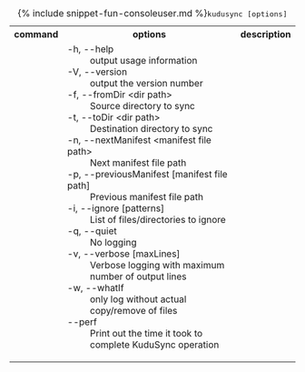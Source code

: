 <table class="table cli cmd">
<caption>{% include snippet-fun-consoleuser.md %}<kbd>kudusync [options]</kbd></caption>
<tr>
	<th class="w20">command</th>
	<th class="w60">options</th>
	<th>description</th>
</tr>
<tr>
	<td></td>
	<td>
		<dl class="dl-horizontal">
			<dt>-h, --help</dt>
			<dd>output usage information</dd>
			<dt>-V, --version</dt>
			<dd>output the version number</dd>
			<dt>-f, --fromDir &lt;dir path&gt;</dt>
			<dd>Source directory to sync</dd>
			<dt>-t, --toDir &lt;dir path&gt;</dt>
			<dd>Destination directory to sync</dd>
			<dt>-n, --nextManifest &lt;manifest file path&gt;</dt>
			<dd>Next manifest file path</dd>
			<dt>-p, --previousManifest [manifest file path]</dt>
			<dd>Previous manifest file path</dd>
			<dt>-i, --ignore [patterns]</dt>
			<dd>List of files/directories to ignore</dd>
			<dt>-q, --quiet</dt>
			<dd>No logging</dd>
			<dt>-v, --verbose [maxLines]</dt>
			<dd>Verbose logging with maximum number of output lines</dd>
			<dt>-w, --whatIf</dt>
			<dd>only log without actual copy/remove of files</dd>
			<dt>--perf</dt>
			<dd>Print out the time it took to complete KuduSync operation</dd>
		</dl>
	</td>
	<td>&nbsp;</td>
</tr>
</table>
